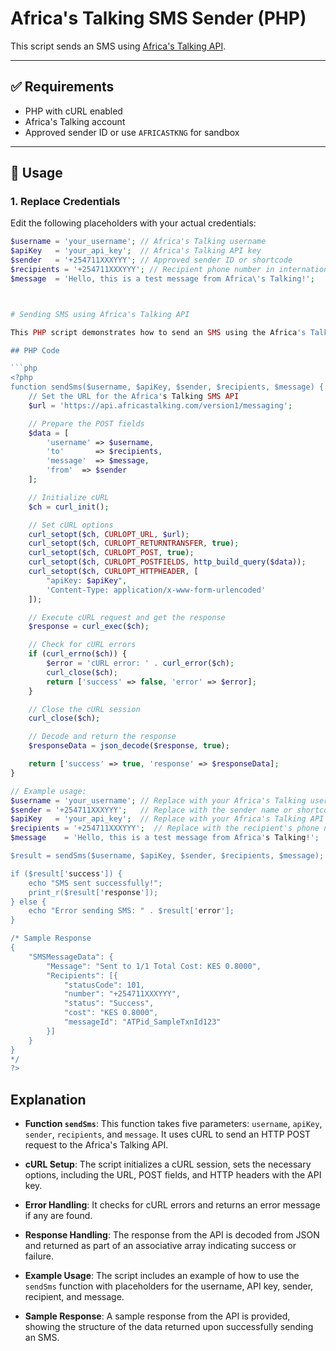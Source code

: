 # Africa's Talking SMS Sender (PHP)

This script sends an SMS using [Africa's Talking API](https://africastalking.com/docs/sms/send).

---

## ✅ Requirements

- PHP with cURL enabled
- Africa's Talking account
- Approved sender ID or use `AFRICASTKNG` for sandbox

---

## 🧾 Usage

### 1. Replace Credentials
Edit the following placeholders with your actual credentials:

```php
$username = 'your_username'; // Africa's Talking username
$apiKey   = 'your_api_key';  // Africa's Talking API key
$sender   = '+254711XXXYYY'; // Approved sender ID or shortcode
$recipients = '+254711XXXYYY'; // Recipient phone number in international format
$message  = 'Hello, this is a test message from Africa\'s Talking!';



# Sending SMS using Africa's Talking API

This PHP script demonstrates how to send an SMS using the Africa's Talking API.

## PHP Code

```php
<?php
function sendSms($username, $apiKey, $sender, $recipients, $message) {
    // Set the URL for the Africa's Talking SMS API
    $url = 'https://api.africastalking.com/version1/messaging';

    // Prepare the POST fields
    $data = [
        'username' => $username,
        'to'       => $recipients,
        'message'  => $message,
        'from'  => $sender
    ];

    // Initialize cURL
    $ch = curl_init();

    // Set cURL options
    curl_setopt($ch, CURLOPT_URL, $url);
    curl_setopt($ch, CURLOPT_RETURNTRANSFER, true);
    curl_setopt($ch, CURLOPT_POST, true);
    curl_setopt($ch, CURLOPT_POSTFIELDS, http_build_query($data));
    curl_setopt($ch, CURLOPT_HTTPHEADER, [
        "apiKey: $apiKey",
        'Content-Type: application/x-www-form-urlencoded'
    ]);

    // Execute cURL request and get the response
    $response = curl_exec($ch);

    // Check for cURL errors
    if (curl_errno($ch)) {
        $error = 'cURL error: ' . curl_error($ch);
        curl_close($ch);
        return ['success' => false, 'error' => $error];
    }

    // Close the cURL session
    curl_close($ch);

    // Decode and return the response
    $responseData = json_decode($response, true);

    return ['success' => true, 'response' => $responseData];
}

// Example usage:
$username = 'your_username'; // Replace with your Africa's Talking username
$sender = '+254711XXXYYY';   // Replace with the sender name or shortcode
$apiKey   = 'your_api_key';  // Replace with your Africa's Talking API key
$recipients = '+254711XXXYYY';  // Replace with the recipient's phone number (including country code)
$message    = 'Hello, this is a test message from Africa's Talking!';

$result = sendSms($username, $apiKey, $sender, $recipients, $message);

if ($result['success']) {
    echo "SMS sent successfully!";
    print_r($result['response']);
} else {
    echo "Error sending SMS: " . $result['error'];
}

/* Sample Response
{
    "SMSMessageData": {
        "Message": "Sent to 1/1 Total Cost: KES 0.8000",
        "Recipients": [{
            "statusCode": 101,
            "number": "+254711XXXYYY",
            "status": "Success",
            "cost": "KES 0.8000",
            "messageId": "ATPid_SampleTxnId123"
        }]
    }
}
*/
?>
```

## Explanation

- **Function `sendSms`**: This function takes five parameters: `username`, `apiKey`, `sender`, `recipients`, and `message`. It uses cURL to send an HTTP POST request to the Africa's Talking API.

- **cURL Setup**: The script initializes a cURL session, sets the necessary options, including the URL, POST fields, and HTTP headers with the API key.

- **Error Handling**: It checks for cURL errors and returns an error message if any are found.

- **Response Handling**: The response from the API is decoded from JSON and returned as part of an associative array indicating success or failure.

- **Example Usage**: The script includes an example of how to use the `sendSms` function with placeholders for the username, API key, sender, recipient, and message.

- **Sample Response**: A sample response from the API is provided, showing the structure of the data returned upon successfully sending an SMS.


